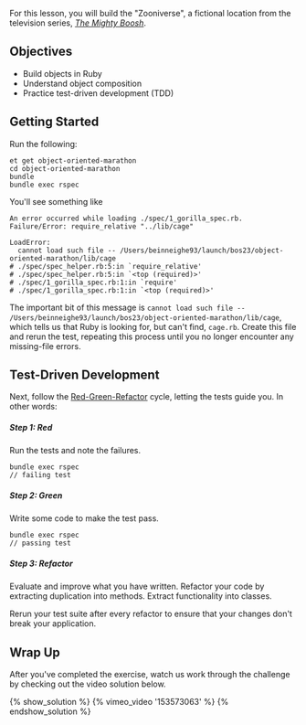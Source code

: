 For this lesson, you will build the "Zooniverse", a fictional location from the
television series,
[*The Mighty Boosh*](http://www.bbc.co.uk/comedy/mightyboosh/clips/episodes_series1.shtml).

## Objectives

* Build objects in Ruby
* Understand object composition
* Practice test-driven development (TDD)

## Getting Started
Run the following:

```no-highlight
et get object-oriented-marathon
cd object-oriented-marathon
bundle
bundle exec rspec
```
You'll see something like
```no-highlight
An error occurred while loading ./spec/1_gorilla_spec.rb.
Failure/Error: require_relative "../lib/cage"

LoadError:
  cannot load such file -- /Users/beinneighe93/launch/bos23/object-oriented-marathon/lib/cage
# ./spec/spec_helper.rb:5:in `require_relative'
# ./spec/spec_helper.rb:5:in `<top (required)>'
# ./spec/1_gorilla_spec.rb:1:in `require'
# ./spec/1_gorilla_spec.rb:1:in `<top (required)>'
```

The important bit of this message is `cannot load such file -- /Users/beinneighe93/launch/bos23/object-oriented-marathon/lib/cage`, which tells us that Ruby is looking for, but can't find, `cage.rb`.
Create this file and rerun the test, repeating this process until you no longer encounter any missing-file errors.

## Test-Driven Development

Next, follow the [Red-Green-Refactor](http://blog.cleancoder.com/uncle-bob/2014/12/17/TheCyclesOfTDD.html) cycle, letting the tests guide you. In other words:

##### Step 1: Red
Run the tests and note the failures.

```no-highlight
bundle exec rspec
// failing test
```

##### Step 2: Green

Write some code to make the test pass.

```no-highlight
bundle exec rspec
// passing test
```

##### Step 3: Refactor

Evaluate and improve what you have written. Refactor your code by extracting
duplication into methods. Extract functionality into classes.

Rerun your test suite after every refactor to ensure that your changes don't break your application.

## Wrap Up

After you've completed the exercise, watch us work through the challenge by
checking out the video solution below.

{% show_solution %}
{% vimeo_video '153573063' %}
{% endshow_solution %}
